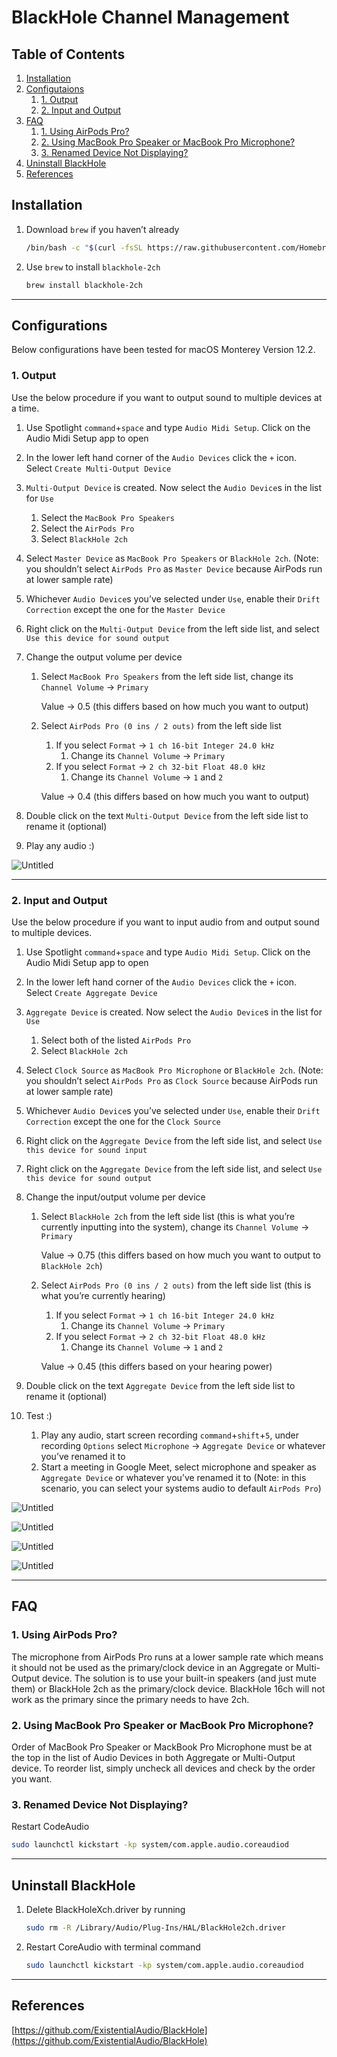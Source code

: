 # BlackHole Channel Management

## Table of Contents

1. [Installation](#installation)
2. [Configutaions](#configurations)
    1. [1. Output](#1-output)
    2. [2. Input and Output](#2-input-and-output)
3. [FAQ](#faq)
    1. [1. Using AirPods Pro?](#1-using-airpods-pro)
    2. [2. Using MacBook Pro Speaker or MacBook Pro Microphone?](#2-using-macbook-pro-speaker-or-macbook-pro-microphone)
    3. [3. Renamed Device Not Displaying?](#3-renamed-device-not-displaying)
4. [Uninstall BlackHole](#uninstall-blackhole)
5. [References](#references)

## Installation

1. Download `brew` if you haven’t already

    ```bash
    /bin/bash -c "$(curl -fsSL https://raw.githubusercontent.com/Homebrew/install/master/install.sh)"
    ```

2. Use `brew` to install `blackhole-2ch`

    ```bash
    brew install blackhole-2ch
    ```

---

## Configurations

Below configurations have been tested for macOS Monterey Version 12.2.

### 1. Output

Use the below procedure if you want to output sound to multiple devices at a time.

1. Use Spotlight `command`+`space` and type `Audio Midi Setup`. Click on the Audio Midi Setup app to open
2. In the lower left hand corner of the `Audio Devices` click the `+` icon. Select `Create Multi-Output Device`
3. `Multi-Output Device` is created. Now select the `Audio Device`s in the list for `Use`
    1. Select the `MacBook Pro Speakers`
    2. Select the `AirPods Pro`
    3. Select `BlackHole 2ch`
4. Select `Master Device` as `MacBook Pro Speakers` or `BlackHole 2ch`. (Note: you shouldn’t select `AirPods Pro` as `Master Device` because AirPods run at lower sample rate)
5. Whichever `Audio Device`s you’ve selected under `Use`, enable their `Drift Correction` except the one for the `Master Device`
6. Right click on the `Multi-Output Device` from the left side list, and select `Use this device for sound output`
7. Change the output volume per device
    1. Select `MacBook Pro Speakers` from the left side list, change its `Channel Volume` → `Primary`

        Value → 0.5 (this differs based on how much you want to output)

    2. Select `AirPods Pro (0 ins / 2 outs)` from the left side list
        1. If you select `Format` → `1 ch 16-bit Integer 24.0 kHz`
            1. Change its `Channel Volume` → `Primary`
        2. If you select `Format` → `2 ch 32-bit Float 48.0 kHz`
            1. Change its `Channel Volume` → `1` and `2`

        Value → 0.4 (this differs based on how much you want to output)

8. Double click on the text `Multi-Output Device` from the left side list to rename it (optional)
9. Play any audio :)

![Untitled](screenshots/Untitled.png)

---

### 2. Input and Output

Use the below procedure if you want to input audio from and output sound to multiple devices.

1. Use Spotlight `command`+`space` and type `Audio Midi Setup`. Click on the Audio Midi Setup app to open
2. In the lower left hand corner of the `Audio Devices` click the `+` icon. Select `Create Aggregate Device`
3. `Aggregate Device` is created. Now select the `Audio Device`s in the list for `Use`
    1. Select both of the listed `AirPods Pro`
    2. Select `BlackHole 2ch`
4. Select `Clock Source` as `MacBook Pro Microphone` or `BlackHole 2ch`. (Note: you shouldn’t select `AirPods Pro` as `Clock Source` because AirPods run at lower sample rate)
5. Whichever `Audio Device`s you’ve selected under `Use`, enable their `Drift Correction` except the one for the `Clock Source`
6. Right click on the `Aggregate Device` from the left side list, and select `Use this device for sound input`
7. Right click on the `Aggregate Device` from the left side list, and select `Use this device for sound output`
8. Change the input/output volume per device
    1. Select `BlackHole 2ch` from the left side list (this is what you’re currently inputting into the system), change its `Channel Volume` → `Primary`

        Value → 0.75 (this differs based on how much you want to output to `BlackHole 2ch`)

    2. Select `AirPods Pro (0 ins / 2 outs)` from the left side list (this is what you’re currently hearing)
        1. If you select `Format` → `1 ch 16-bit Integer 24.0 kHz`
            1. Change its `Channel Volume` → `Primary`
        2. If you select `Format` → `2 ch 32-bit Float 48.0 kHz`
            1. Change its `Channel Volume` → `1` and `2`

        Value → 0.45 (this differs based on your hearing power)

9. Double click on the text `Aggregate Device` from the left side list to rename it (optional)
10. Test :)
    1. Play any audio, start screen recording `command`+`shift`+`5`, under recording `Options` select `Microphone` → `Aggregate Device` or whatever you’ve renamed it to
    2. Start a meeting in Google Meet, select microphone and speaker as `Aggregate Device` or whatever you’ve renamed it to (Note: in this scenario, you can select your systems audio to default `AirPods Pro`)

![Untitled](screenshots/Untitled%201.png)

![Untitled](screenshots/Untitled%202.png)

![Untitled](screenshots/Untitled%203.png)

![Untitled](screenshots/Untitled%204.png)

---

## FAQ

### 1. Using AirPods Pro?

The microphone from AirPods Pro runs at a lower sample rate which means it should not be used as the primary/clock device in an Aggregate or Multi-Output device. The solution is to use your built-in speakers (and just mute them) or BlackHole 2ch as the primary/clock device. BlackHole 16ch will not work as the primary since the primary needs to have 2ch.

### 2. Using MacBook Pro Speaker or MacBook Pro Microphone?

Order of MacBook Pro Speaker or MackBook Pro Microphone must be at the top in the list of Audio Devices in both Aggregate or Multi-Output device. To reorder list, simply uncheck all devices and check by the order you want.

### 3. Renamed Device Not Displaying?

Restart CodeAudio

```bash
sudo launchctl kickstart -kp system/com.apple.audio.coreaudiod
```

---

## Uninstall BlackHole

1. Delete BlackHoleXch.driver by running

    ```bash
    sudo rm -R /Library/Audio/Plug-Ins/HAL/BlackHole2ch.driver
    ```

2. Restart CoreAudio with terminal command

    ```bash
    sudo launchctl kickstart -kp system/com.apple.audio.coreaudiod
    ```

---

## References

[https://github.com/ExistentialAudio/BlackHole](https://github.com/ExistentialAudio/BlackHole)
